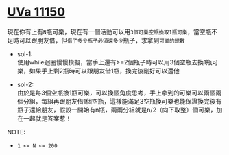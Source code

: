 # [UVa 11150](https://vjudge.net/problem/UVA-11150)  

現在你有上有`N`瓶可樂，現在有一個活動可以用`3個可樂空瓶換取1瓶可樂`，當空瓶不足時可以跟朋友借，但`借了多少瓶子必須還多少`瓶子，求拿到`可樂的總數`  
      
* sol-1:  
    使用while迴圈慢慢模擬，當手上還有>=2個瓶子時可以用3個空瓶去換1瓶可樂，如果手上剩2瓶時可以跟朋友借1瓶，換完後剛好可以還他
  
* sol-2:  
    由於是每3個空瓶換1瓶可樂，可以換個角度思考，手上拿到的可樂可以兩個兩個分組，每組再跟朋友借1個空瓶，這樣能滿足3空瓶換可樂也能保證換完後有瓶子還給朋友，假設一開始有n瓶，兩兩分組就是n/2（向下取整）個可樂，加在一起就是答案惹！
    
NOTE:  
* `1 <= N <= 200`
